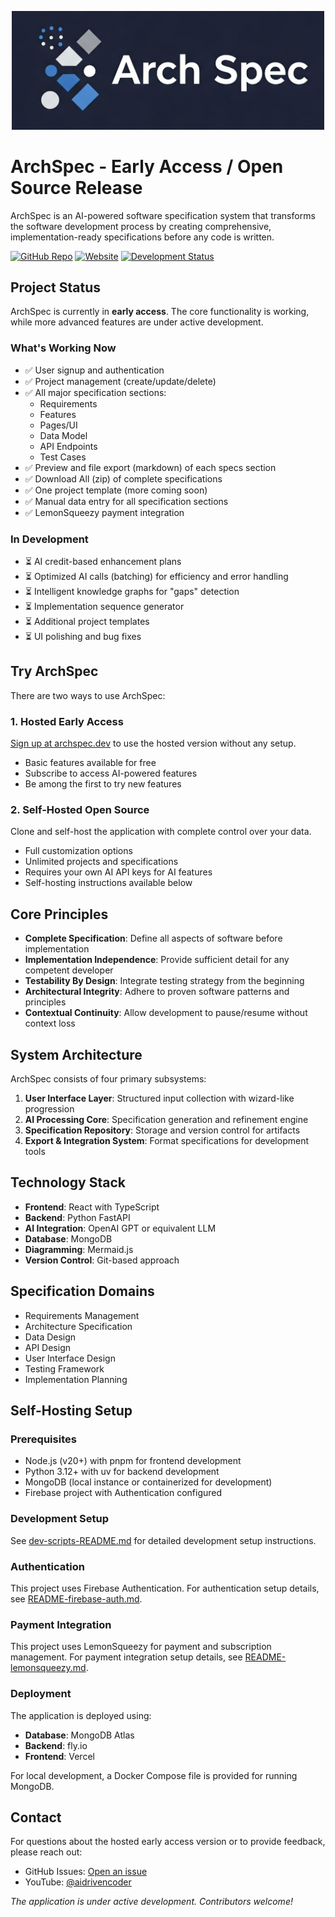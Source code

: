<p align="center">
  <img src="frontend/public/assets/images/arch-spec-logo-horizontal.png" alt="ArchSpec Logo" width="500"/>
</p>

# ArchSpec - Early Access / Open Source Release

ArchSpec is an AI-powered software specification system that transforms the software development process by creating comprehensive, implementation-ready specifications before any code is written.

[![GitHub Repo](https://img.shields.io/badge/GitHub-Repo-blue)](https://github.com/mamertofabian/arch-spec)
[![Website](https://img.shields.io/badge/Website-archspec.dev-green)](https://archspec.dev)
[![Development Status](https://img.shields.io/badge/Status-Early%20Access-orange)](https://archspec.dev)

## Project Status

ArchSpec is currently in **early access**. The core functionality is working, while more advanced features are under active development.

### What's Working Now

- ✅ User signup and authentication
- ✅ Project management (create/update/delete)
- ✅ All major specification sections:
  - Requirements
  - Features
  - Pages/UI
  - Data Model
  - API Endpoints
  - Test Cases
- ✅ Preview and file export (markdown) of each specs section
- ✅ Download All (zip) of complete specifications
- ✅ One project template (more coming soon)
- ✅ Manual data entry for all specification sections
- ✅ LemonSqueezy payment integration

### In Development

- ⏳ AI credit-based enhancement plans
- ⏳ Optimized AI calls (batching) for efficiency and error handling
- ⏳ Intelligent knowledge graphs for "gaps" detection
- ⏳ Implementation sequence generator
- ⏳ Additional project templates
- ⏳ UI polishing and bug fixes

## Try ArchSpec

There are two ways to use ArchSpec:

### 1. Hosted Early Access

[Sign up at archspec.dev](https://archspec.dev/register) to use the hosted version without any setup.

- Basic features available for free
- Subscribe to access AI-powered features
- Be among the first to try new features

### 2. Self-Hosted Open Source

Clone and self-host the application with complete control over your data.

- Full customization options
- Unlimited projects and specifications
- Requires your own AI API keys for AI features
- Self-hosting instructions available below

## Core Principles

- **Complete Specification**: Define all aspects of software before implementation
- **Implementation Independence**: Provide sufficient detail for any competent developer
- **Testability By Design**: Integrate testing strategy from the beginning
- **Architectural Integrity**: Adhere to proven software patterns and principles
- **Contextual Continuity**: Allow development to pause/resume without context loss

## System Architecture

ArchSpec consists of four primary subsystems:

1. **User Interface Layer**: Structured input collection with wizard-like progression
2. **AI Processing Core**: Specification generation and refinement engine
3. **Specification Repository**: Storage and version control for artifacts
4. **Export & Integration System**: Format specifications for development tools

## Technology Stack

- **Frontend**: React with TypeScript
- **Backend**: Python FastAPI
- **AI Integration**: OpenAI GPT or equivalent LLM
- **Database**: MongoDB
- **Diagramming**: Mermaid.js
- **Version Control**: Git-based approach

## Specification Domains

- Requirements Management
- Architecture Specification
- Data Design
- API Design
- User Interface Design
- Testing Framework
- Implementation Planning

## Self-Hosting Setup

### Prerequisites

- Node.js (v20+) with pnpm for frontend development
- Python 3.12+ with uv for backend development
- MongoDB (local instance or containerized for development)
- Firebase project with Authentication configured

### Development Setup

See [dev-scripts-README.md](dev-scripts-README.md) for detailed development setup instructions.

### Authentication

This project uses Firebase Authentication. For authentication setup details, see [README-firebase-auth.md](README-firebase-auth.md).

### Payment Integration

This project uses LemonSqueezy for payment and subscription management. For payment integration setup details, see [README-lemonsqueezy.md](README-lemonsqueezy.md).

### Deployment

The application is deployed using:

- **Database**: MongoDB Atlas
- **Backend**: fly.io
- **Frontend**: Vercel

For local development, a Docker Compose file is provided for running MongoDB.

## Contact

For questions about the hosted early access version or to provide feedback, please reach out:

- GitHub Issues: [Open an issue](https://github.com/mamertofabian/arch-spec/issues)
- YouTube: [@aidrivencoder](https://youtube.com/@aidrivencoder)

_The application is under active development. Contributors welcome!_
